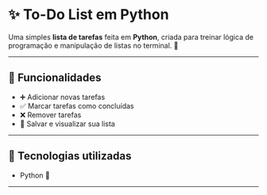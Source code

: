 # ✨ To-Do List em Python  

Uma simples **lista de tarefas** feita em **Python**, criada para treinar lógica de programação e manipulação de listas no terminal. 🐍  

---

## 🚀 Funcionalidades  
- ➕ Adicionar novas tarefas  
- ✅ Marcar tarefas como concluídas  
- ❌ Remover tarefas  
- 💾 Salvar e visualizar sua lista  

---

## 🧠 Tecnologias utilizadas  
- Python 🐍  

---
